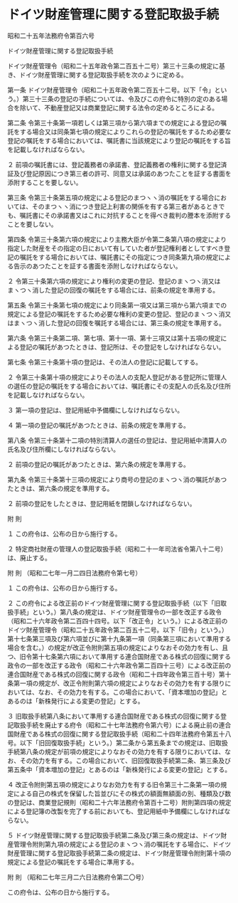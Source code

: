 # ドイツ財産管理に関する登記取扱手続

昭和二十五年法務府令第百六号

ドイツ財産管理に関する登記取扱手続

ドイツ財産管理令（昭和二十五年政令第二百五十二号）第三十三条の規定に基き、ドイツ財産管理に関する登記取扱手続を次のように定める。

第一条 ドイツ財産管理令（昭和二十五年政令第二百五十二号。以下「令」という。）第三十三条の登記の手続については、令及びこの府令に特別の定のある場合を除いて、不動産登記又は商業登記に関する法令の定めるところによる。

第二条 令第三十条第一項若しくは第三項から第六項までの規定による登記の嘱託をする場合又は同条第七項の規定によりこれらの登記の嘱託をするため必要な登記の嘱託をする場合においては、嘱託書に当該規定により登記の嘱託をする旨を記載しなければならない。

２ 前項の嘱託書には、登記義務者の承諾書、登記義務者の権利に関する登記済証及び登記原因につき第三者の許可、同意又は承諾のあつたことを証する書面を添附することを要しない。

第三条 令第三十条第五項の規定による登記のまつヽヽ消の嘱託をする場合においては、そのまつヽヽ消につき登記上利害の関係を有する第三者があるときでも、嘱託書にその承諾書又はこれに対抗することを得べき裁判の謄本を添附することを要しない。

第四条 令第三十条第六項の規定により主務大臣が令第二条第八項の規定により指定した財産をその指定の日において有していた者が登記権利者としてすべき登記の嘱託をする場合においては、嘱託書にその指定につき同条第九項の規定による告示のあつたことを証する書面を添附しなければならない。

２ 令第三十条第六項の規定により権利の変更の登記、登記のまヽつヽ消又はまヽつヽ消した登記の回復の嘱託をする場合には、前条の規定を準用する。

第五条 令第三十条第七項の規定により同条第一項又は第三項から第六項までの規定による登記の嘱託をするため必要な権利の変更の登記、登記のまヽつヽ消又はまヽつヽ消した登記の回復を嘱託する場合には、第三条の規定を準用する。

第六条 令第三十条第二項、第七項、第十一項、第十三項又は第十五項の規定による登記の嘱託があつたときは、登記所は、その登記をしなければならない。

第七条 令第三十条第十項の登記は、その法人の登記に記載してする。

２ 令第三十条第十項の規定によりその法人の支配人登記がある登記所に管理人の選任の登記の嘱託をする場合においては、嘱託書にその支配人の氏名及び住所を記載しなければならない。

３ 第一項の登記は、登記用紙中予備欄にしなければならない。

４ 第一項の登記の嘱託があつたときは、前条の規定を準用する。

第八条 令第三十条第十二項の特別清算人の選任の登記は、登記用紙中清算人の氏名及び住所欄にしなければならない。

２ 前項の登記の嘱託があつたときは、第六条の規定を準用する。

第九条 令第三十条第十三項の規定により商号の登記のまヽつヽ消の嘱託があつたときは、第六条の規定を準用する。

２ 前項の登記をしたときは、登記用紙を閉鎖しなければならない。

附 則

１ この府令は、公布の日から施行する。

２ 特定商社財産の管理人の登記取扱手続（昭和二十一年司法省令第八十二号）は、廃止する。

附 則 （昭和二七年一月二四日法務府令第七号）

１ この府令は、公布の日から施行する。

２ この府令による改正前のドイツ財産管理に関する登記取扱手続（以下「旧取扱手続」という。）第八条の規定は、ドイツ財産管理令の一部を改正する政令（昭和二十六年政令第二百四十四号。以下「改正令」という。）による改正前のドイツ財産管理令（昭和二十五年政令第二百五十二号。以下「旧令」という。）第十七条第三項及び第六項並びに第十九条第一項（同条第三項において準用する場合を含む。）の規定が改正令附則第五項の規定によりなおその効力を有し、且つ、旧令第十七条第六項において準用する連合国財産である株式の回復に関する政令の一部を改正する政令（昭和二十六年政令第二百四十三号）による改正前の連合国財産である株式の回復に関する政令（昭和二十四年政令第三百十号）第十条第一項の規定が、改正令附則第六項の規定によりなおその効力を有する限りにおいては、なお、その効力を有する。この場合において、「資本増加の登記」とあるのは「新株発行による変更の登記」とする。

３ 旧取扱手続第八条において準用する連合国財産である株式の回復に関する登記取扱手続を廃止する府令（昭和二十七年法務府令第六号）による廃止前の連合国財産である株式の回復に関する登記取扱手続（昭和二十四年法務府令第五十八号。以下「旧回復取扱手続」という。）第二条から第五条までの規定は、旧取扱手続第八条の規定が前項の規定によりなおその効力を有する限りにおいては、なお、その効力を有する。この場合において、旧回復取扱手続第二条、第三条及び第五条中「資本増加の登記」とあるのは「新株発行による変更の登記」とする。

４ 改正令附則第五項の規定によりなお効力を有する旧令第三十二条第一項の規定による自己の株式を保留した旨並びにその株式の額面無額面の別、種類及び数の登記は、商業登記規則（昭和二十六年法務府令第百十二号）附則第四項の規定による登記簿の改製を完了する前においても、登記用紙中予備欄にしなければならない。

５ ドイツ財産管理に関する登記取扱手続第二条及び第三条の規定は、ドイツ財産管理令附則第九項の規定による登記のまヽつヽ消の嘱託をする場合に、ドイツ財産管理に関する登記取扱手続第二条の規定は、ドイツ財産管理令附則第十項の規定による登記の嘱託をする場合に準用する。

附 則 （昭和二七年三月二六日法務府令第二〇号）

この府令は、公布の日から施行する。
